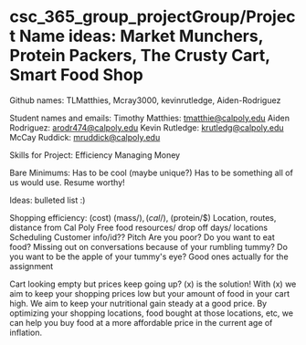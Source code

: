 # csc_365_group_projectGroup/Project Name ideas: Market Munchers, Protein Packers, The Crusty Cart, Smart Food Shop

Github names:
TLMatthies, Mcray3000, kevinrutledge, Aiden-Rodriguez

Student names and emails:
Timothy Matthies: tmatthie@calpoly.edu
Aiden Rodriguez: arodr474@calpoly.edu
Kevin Rutledge: krutledg@calpoly.edu
McCay Ruddick: mruddick@calpoly.edu

Skills for Project:
Efficiency
Managing Money

Bare Minimums:
Has to be cool (maybe unique?)
Has to be something all of us would use.
Resume worthy!

Ideas: bulleted list :)

Shopping efficiency:
(cost) (mass/$), (cal/$), (protein/$)
Location, routes, distance from Cal Poly
Free food resources/ drop off days/ locations
Scheduling
Customer info/id?? 
Pitch
  Are you poor? Do you want to eat food? 
  Missing out on conversations because of your rumbling tummy?
  Do you want to be the apple of your tummy's eye?
  Good ones actually for the assignment



Cart looking empty but prices keep going up? (x) is the solution! With (x) we aim to keep your shopping prices low but your amount of food in your cart high. We aim to keep your nutritional gain steady at a good price. By optimizing your shopping locations, food bought at those locations, etc, we can help you buy food at a more affordable price in the current age of inflation. 

